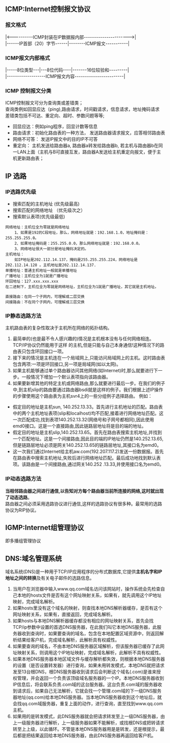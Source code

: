 

## ICMP:Internet控制报文协议
### 报文格式
|<----------ICMP封装在IP数据报内部---------------------->|  
|------IP首部（20）字节------|--------ICMP报文-----------|  

### ICMP报文内部格式
|-----8位类型---|---8位代码----|-------16位较验和---------|  
|-------------------ICMP报文内容------------------------|  

### ICMP 控制报文分类
ICMP控制报文可分为查询类或差错类；   
查询类例如回显应达（ping),路由请求，时间戳请求，信息请求，地址掩码请求  
差错类包括不可达、重定向、超时、参数问题等等;  
* 回显应达：例如ping程序，回显计数等信息  
* 路由请求：初始化路由表的一种方法， 发送路由器请求报文，应答相邻路由表  
* 网络不可答： 发送IP报文中的目的IP不可答  
* 重定向： 主机发送给路由器a, 路由器a转发给路由器b, 若主机与路由器b在同一LAN上面（主机与B可直接互发，路由器A发送给主机重定向报文，便于主机更新路由表；   
## IP 选路
### IP选路优先级
* 搜索匹配的主机地址 (优先级最高)  
* 搜索匹配的网络地址 （优先级次之）  
* 搜索默认表项(优先级最低)  
```
网络地址：主机位全为零就是网络地址  
    1、如果是192的C段地址，那么，网络地址就是：192.168.1.0，地址掩码是：255.255.255.0。
    2、如果地址掩码是：255.255.0.0，那么网络地址就是：192.168.0.0。
    3、网络地址很大一部分是地址掩码决定的。
主机地址：  
    如IP地址是202.112.14.137，掩码是255.255.255.224，网络地址是202.112.14.128 。主机地址是202.112.14.137.
单播地址：普通主机地址一般就是单播地址  
广播地址：主机位全为1就是广播地址  
环回地址：127.xxx.xxx.xxx  
在二进制下，主机位全为零就是网络地址，主机位全为1就是广播地址，其它就是主机地址。
```

```
直接路由：在同一个子网内，可理解成二层交换   
间接路由：不在同个子网内，可理解成三层交换  
```

### IP静态选路方法
主机路由表的复杂性取决于主机所在网络的拓扑结构。  
1. 最简单的(也是最不令人感兴趣的)情况是主机根本没有与任何网络相连。TCP/IP协议仍然能用于这样 的主机,但是只能与自己本身通信!这种情况下的路由表只包含环回接口一项。
2. 接下来的情况是主机连在一个局域网上,只能访问局域网上的主机。这时路由表包含两项:一项是环回接口,另一项是局域网(如以太网)。
3. 如果主机能够通过单个路由器访问其他网络(如Internet)时,那么就要进行下一步。一般情况下增加一个默认表项指向该路由器。
4. 如果要新增其他的特定主机或网络路由,那么就要进行最后一步。在我们的例子中,到主机slip的路由要通过路由器bsdi就是这样的例子。我们根据上述IP操作的步骤使用这个路由表为主机svr4上的一些分组例子选择路由。
例如：  
+ 假定目的地址是主机sun, 140.252.13.33。首先进行主机地址的匹配。路由表中的两个主机地址表项(slip和localhost)均不匹配,接着进行网络地址匹配。这一次匹配成功,找到表项140.252.13.32(网络号和子网号都相同),因此使用emd0接口。这是一个直接路由,因此链路层地址将是目的端的地址。
+ 假定目的地址是主机slip,140.252.13.65。首先在路由表搜索主机地址,并找到一个匹配地址。这是一个间接路由,因此目的端的IP地址仍然是140.252.13.65,但是链路层地址必须是网关140.252.13.65的链路层地址,其接口名为emd0。
+ 这一次我们通过Internet给主机aw.com(192.207.117.2)发送一份数据报。首先在路由表中搜索主机地址,失败后进行网络地址匹配。最后成功地找到默认表项。该路由是一个间接路由,通过网关140.252 .13.33,并使用接口名为emd0。

### IP动态选路方法
**当相邻路由器之间进行通信,以告知对方每个路由器当前所连接的网络,这时就出现了动态选路**。  
路由器之间必须采用选路协议进行通信,这样的选路协议有很多种。最常用的选路协议为RIP协议。

## IGMP:Internet组管理协议
即多播组管理协议


## DNS:域名管理系统
域名系统(DNS)是一种用于TCP/IP应用程序的分布式数据库,它提供**主机名字和IP地址之间的转换**及有关电子邮件的选路信息。

1. 当用户在浏览器中输入www.qq.com域名访问该网站时，操作系统会先检查自己本地的hosts文件是否有这个网址映射关系，如果有，就先调用这个IP地址映射，完成域名解析。 
2. 如果hosts里没有这个域名的映射，则查找本地DNS解析器缓存，是否有这个网址映射关系，如果有，直接返回，完成域名解析。 
3. 如果hosts与本地DNS解析器缓存都没有相应的网址映射关系，首先会找TCP/ip参数中设置的首选DNS服务器，在此我们叫它本地DNS服务器，此服务器收到查询时，如果要查询的域名，包含在本地配置区域资源中，则返回解析结果给客户机，完成域名解析，此解析具有权威性。 
4. 如果要查询的域名，不由本地DNS服务器区域解析，但该服务器已缓存了此网址映射关系，则调用这个IP地址映射，完成域名解析，此解析不具有权威性。 
5. 如果本地DNS服务器本地区域文件与缓存解析都失效，则根据本地DNS服务器的设置（是否设置转发器）进行查询，如果未用转发模式，本地DNS就把请求发至13台根DNS，根DNS服务器收到请求后会判断这个域名(.com)是谁来授权管理，并会返回一个负责该顶级域名服务器的一个IP。本地DNS服务器收到IP信息后，将会联系负责.com域的这台服务器。这台负责.com域的服务器收到请求后，如果自己无法解析，它就会找一个管理.com域的下一级DNS服务器地址(qq.com)给本地DNS服务器。当本地DNS服务器收到这个地址后，就会找qq.com域服务器，重复上面的动作，进行查询，直至找到www.qq.com主机。 
6. 如果用的是转发模式，此DNS服务器就会把请求转发至上一级DNS服务器，由上一级服务器进行解析，上一级服务器如果不能解析，或找根DNS或把转请求转至上上级，以此循环。不管是本地DNS服务器用是是转发，还是根提示，最后都是把结果返回给本地DNS服务器，由此DNS服务器再返回给客户机。

